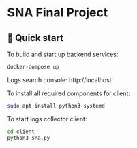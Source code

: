 # SNA Final Project

## 🚀 Quick start

To build and start up backend services:
```bash
docker-compose up
```
Logs search console: http://localhost

To install all required components for client:
```bash
sudo apt install python3-systemd
```

To start logs collector client:
```bash
cd client
python3 sna.py
```
